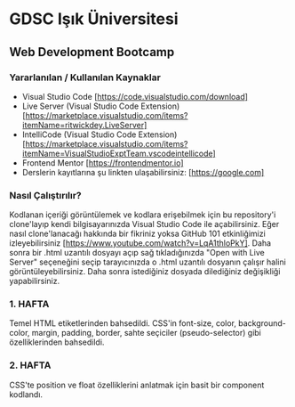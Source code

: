 # GDSC Işık Üniversitesi

## Web Development Bootcamp

### Yararlanılan / Kullanılan Kaynaklar

- Visual Studio Code [https://code.visualstudio.com/download]
- Live Server (Visual Studio Code Extension) [https://marketplace.visualstudio.com/items?itemName=ritwickdey.LiveServer]
- IntelliCode (Visual Studio Code Extension) [https://marketplace.visualstudio.com/items?itemName=VisualStudioExptTeam.vscodeintellicode]
- Frontend Mentor [https://frontendmentor.io]
- Derslerin kayıtlarına şu linkten ulaşabilirsiniz: [https://google.com]

### Nasıl Çalıştırılır?

Kodlanan içeriği görüntülemek ve kodlara erişebilmek için bu repository'i clone'layıp kendi bilgisayarınızda Visual Studio Code ile açabilirsiniz. Eğer nasıl clone'lanacağı hakkında bir fikriniz yoksa GitHub 101 etkinliğimizi izleyebilirsiniz [https://www.youtube.com/watch?v=LqA1thloPkY]. Daha sonra bir .html uzantılı dosyayı açıp sağ tıkladığınızda "Open with Live Server" seçeneğini seçip tarayıcınızda o .html uzantılı dosyanın çalışır halini görüntüleyebilirsiniz. Daha sonra istediğiniz dosyada dilediğiniz değişikliği yapabilirsiniz.

### **1. HAFTA**

Temel HTML etiketlerinden bahsedildi. CSS'in font-size, color, background-color, margin, padding, border, sahte seçiciler (pseudo-selector) gibi özelliklerinden bahsedildi.

### **2. HAFTA**

CSS'te position ve float özelliklerini anlatmak için basit bir component kodlandı.
